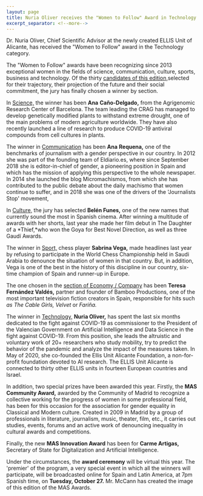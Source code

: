 ```yaml
---
layout: page
title: Nuria Oliver receives the "Women to Follow" Award in Technology
excerpt_separator: <!--more-->
---
```


Dr. Nuria Oliver, Chief Scientific Advisor at the newly created ELLIS Unit of Alicante, has received the "Women to Follow" award in the Technology category. <!--more-->

The "Women to Follow" awards have been recognizing since 2013 exceptional women in the fields of science, communication, culture, sports, business and technology. Of the thirty  [candidates of this edition,](https://www.mujeresaseguir.com/candidatas)selected for their trajectory, their projection of the future and their social commitment, the jury has finally chosen a winner by section.

In [Science,](https://www.mujeresaseguir.com/social/noticia/1161747048615/cinco-investigadoras-exploran-nuevos-caminos-ciencia.1.html) the winner has been **Ana** **Caño-Delgado,** from the Agrigenomic Research Center of Barcelona. The team leading the CRAG has managed to develop genetically modified plants to withstand extreme drought, one of the main problems of modern agriculture worldwide. They have also recently launched a line of research to produce COVID-19 antiviral compounds from cell cultures in plants.

The winner in [Communication](https://www.mujeresaseguir.com/social/noticia/1161906048615/nuevas-voces-nuevas-narrativas.1.html)  has been **Ana** **Requena,** one of the benchmarks of journalism with a gender perspective in our country. In 2012 she was part of the founding team of Eldiario.es, where since September 2018 she is editor-in-chief of gender, a pioneering position in Spain and which has the mission of applying this perspective to the whole newspaper. In 2014 she launched the blog Micromachismos, from which she has contributed to the public debate about the daily machismo that women continue to suffer, and in 2018 she was one of the drivers of the 'Journalists Stop' movement,

In [Culture,](https://www.mujeresaseguir.com/cultura/noticia/1162019048715/cinco-mujeres-marcan-tendencia-mundo-de-cultura.1.html) the jury has selected  **Belén Funes,** one of the new names that currently sound the most in Spanish cinema. After winning a multitude of awards with her shorts, last year she made her film debut in The Daughter of a *Thief,*who won the Goya for Best Novel Direction, as well as three Gaudí Awards.

The winner in [Sport,](https://www.mujeresaseguir.com/social/noticia/1162132048615/presente-y-futuro-del-deporte-espanol.1.html) chess player  **Sabrina Vega,** made headlines last year by refusing to participate in the World Chess Championship held in Saudi Arabia to denounce the situation of women in that country. But, in addition, Vega is one of the best in the history of this discipline in our country, six-time champion of Spain and runner-up in Europe.

The one chosen in the [section of Economy / Company](https://www.mujeresaseguir.com/empresas/noticia/1162203048515/cinco-empresarias-seguir.1.html)  has been **Teresa Fernández Valdés,** partner and founder of Bamboo Productions, one of the most important television fiction creators in Spain, responsible for hits such *as The Cable Girls,*  *Velvet* or *Fariña.*

The winner in [Technology,](https://www.mujeresaseguir.com/social/noticia/1162291048615/cinco-mujeres-cosas-extraordinarias-ambito-de-tecnologia.1.html)  **Nuria Oliver,** has spent the last six months dedicated to the fight against COVID-19 as commissioner to the President of the Valencian Government on Artificial Intelligence and Data Science in the fight against COVID-19. From this position, she leads the altruistic and voluntary work of 20+ researchers who study mobility, try to predict the behavior of the pandemic and analyze the impact of the measures taken. In May of 2020, she co-founded  the Ellis Unit Alicante Foundation, a non-for-profit foundation devoted to AI research. The ELLIS Unit Alicante is connected to thirty other ELLIS units in fourteen European countries and Israel.

In addition, two special prizes have been awarded this year. Firstly, the **MAS Community Award,** awarded by the Community of Madrid to recognize a collective working for the progress of women in some professional field, has been for this occasion for the association for gender equality in Classical and Modern culture. Created in 2009 in Madrid by a group of professionals in literature, journalism, music, theater, film, etc., it carries out studies, events, forums and an active work of denouncing inequality in cultural awards and competitions.

Finally, the new **MAS Innovation Award** has been for **Carme Artigas,** Secretary of State for Digitalization and Artificial Intelligence. 

Under the circumstances, the **award ceremony**  will be virtual this year. The 'premier' of the program, a very special event in which all the winners will participate, will be broadcasted online for Spain and Latin America, at 7pm Spanish time, on **Tuesday, October 27.**  Mr. McCann has created the image of this edition of the MAS Awards. 
